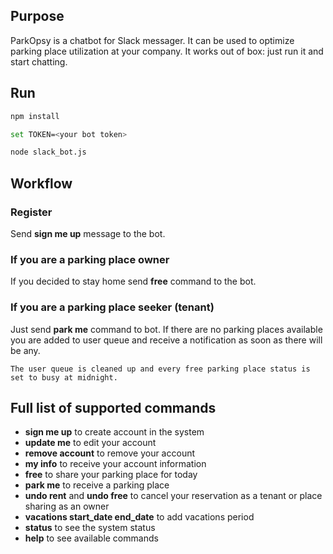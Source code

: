 ## Purpose
ParkOpsy is a chatbot for Slack messager. It can be used to optimize parking place utilization at your company.
It works out of box: just run it and start chatting.

## Run
```bash
npm install

set TOKEN=<your bot token>

node slack_bot.js
```

## Workflow
### Register
Send <b>sign me up</b> message to the bot.

### If you are a parking place owner
If you decided to stay home send <b>free</b> command to the bot.

### If you are a parking place seeker (tenant)
Just send <b>park me</b> command to bot. 
If there are no parking places available you are added to user queue and receive a notification as soon as there will be any.

```The user queue is cleaned up and every free parking place status is set to busy at midnight.```

## Full list of supported commands

* <b>sign me up</b>
	to create account in the system
* <b>update me</b>
    to edit your account
* <b>remove account</b>
	to remove your account
* <b>my info</b>
    to receive your account information
* <b>free</b>
	to share your parking place for today
* <b>park me</b>
	to receive a parking place	
* <b>undo rent</b> and <b>undo free</b>
    to cancel your reservation as a tenant or place sharing as an owner
* <b>vacations start_date end_date</b>
    to add vacations period
* <b>status</b> 
    to see the system status
* <b>help</b> 
    to see available commands 
